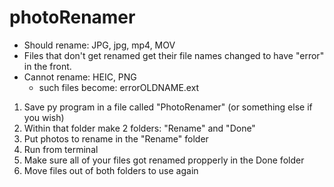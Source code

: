 # photoRenamer

- Should rename: JPG, jpg, mp4, MOV
- Files that don't get renamed get their file names changed to have "error" in the front.
- Cannot rename: HEIC, PNG
	- such files become: errorOLDNAME.ext


1. Save py program in a file called "PhotoRenamer" (or something else if you wish)
2. Within that folder make 2 folders: "Rename" and "Done"
3. Put photos to rename in the "Rename" folder
4. Run from terminal
5. Make sure all of your files got renamed propperly in the Done folder
6. Move files out of both folders to use again